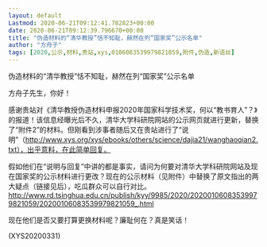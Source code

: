 ```yaml
---
layout: default
Lastmod: 2020-06-21T09:12:41.782823+00:00
date: 2020-06-21T09:12:39.796670+00:00
title: "伪造材料的“清华教授”恬不知耻，赫然在列“国家奖”公示名单"
author: "方舟子"
tags: [2020,公示,材料,贵站,xys,0106083539979821059,附件,伪造,新语丝]
---
```


伪造材料的“清华教授”恬不知耻，赫然在列“国家奖”公示名单

方舟子先生，你好！

感谢贵站对《清华教授伪造材料申报2020年国家科学技术奖，何以“教书育人”？》的报道！该信息经曝光后不久，清华大学科研院网站的公示网页就进行更新，替换了“附件2”的材料。但刚看到涉事者随后又在贵站进行了“说明”（http://www.xys.org/xys/ebooks/others/science/dajia21/wanghaoqian2.txt），出乎意料，在此简单回复。

假如他们在“说明与回复”中讲的都是事实，请问为何要对清华大学科研院网站及现在国家奖的公示材料进行更改？现在的公示材料（见附件）中替换了原文指出的两大疑点（链接见后），吃瓜群众可以自行对比。http://www.rd.tsinghua.edu.cn/publish/kyy/9985/2020/20200106083539979821059/20200106083539979821059_.html

现在他们是否又要打算更换材料呢？廉耻何在？真是笑话！

(XYS20200331)

